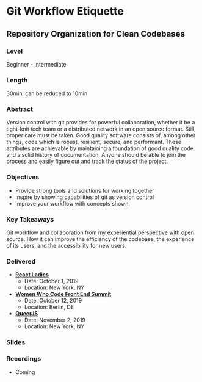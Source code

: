 # Git Workflow Etiquette

## Repository Organization for Clean Codebases

### Level

Beginner - Intermediate

### Length

30min, can be reduced to 10min

### Abstract

Version control with git provides for powerful collaboration, whether it be a tight-knit tech team or a distributed network in an open source format. Still, proper care must be taken. Good quality software consists of, among other things, code which is robust, resilient, secure, and performant. These attributes are achievable by maintaining a foundation of good quality code and a solid history of documentation. Anyone should be able to join the process and easily figure out and track the status of the project.

### Objectives

- Provide strong tools and solutions for working together
- Inspire by showing capabilities of git as version control
- Improve your workflow with concepts shown

### Key Takeaways

Git workflow and collaboration from my experiential perspective with open source. How it can improve the efficiency of the codebase, the experience of its users, and the accessibility for new users.

### Delivered

- [**React Ladies**][reactladies]
  - Date: October 1, 2019
  - Location: New York, NY
- [**Women Who Code Front End Summit**][wwcberlin]
  - Date: October 12, 2019
  - Location: Berlin, DE
- [**QueerJS**][queerjs]
  - Date: November 2, 2019
  - Location: New York, NY

### [Slides][gitslides]

### Recordings

- Coming

[reactladies]: https://www.meetup.com/React-Ladies/events/264903247/
[wwcberlin]: https://frontend.womenwhocode.dev/
[queerjs]: https://queerjs.com/new-york
[gitslides]: slides/git-workflow.pdf
